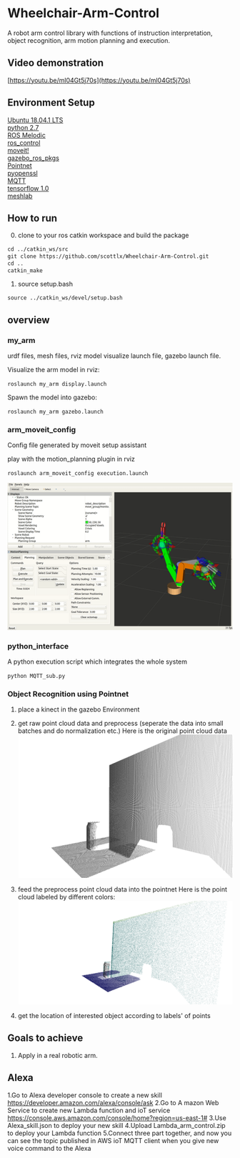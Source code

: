 # Wheelchair-Arm-Control

A robot arm control library with functions of instruction interpretation, object recognition, arm motion planning and execution.  

## Video demonstration  
[https://youtu.be/ml04Gt5j70s](https://youtu.be/ml04Gt5j70s)
## Environment Setup
[Ubuntu 18.04.1 LTS](http://releases.ubuntu.com/18.04)  
[python 2.7](https://www.python.org/download/releases/2.7/)  
[ROS Melodic](http://wiki.ros.org/melodic/Installation/Ubuntu)  
[ros_control](http://wiki.ros.org/ros_control)  
[moveit!](https://moveit.ros.org/install/)  
[gazebo_ros_pkgs](http://wiki.ros.org/gazebo_ros_pkgs)   
[Pointnet](https://github.com/charlesq34/pointnet)  
[pyopenssl](https://github.com/pyca/pyopenssl)  
[MQTT](https://github.com/mqtt/mqtt.github.io/wiki/software?id=software)  
[tensorflow 1.0](https://www.tensorflow.org/api_guides/python/upgrade)  
[meshlab](http://www.meshlab.net/)  



## How to run  
0. clone to your ros catkin workspace and build the package  
```
cd ../catkin_ws/src
git clone https://github.com/scottlx/Wheelchair-Arm-Control.git  
cd ..  
catkin_make
```

1. source setup.bash
```
source ../catkin_ws/devel/setup.bash
```

## overview
### my_arm  
urdf files, mesh files, rviz model visualize launch file, gazebo launch file.  

Visualize the arm model in rviz:  

`roslaunch my_arm display.launch`  

Spawn the model into gazebo:  

`roslaunch my_arm gazebo.launch`  

### arm_moveit_config  

Config file generated by moveit setup assistant  

play with the motion_planning plugin in rviz  

`roslaunch arm_moveit_config execution.launch`  

![alt](/demo_img/moveit.gif)  

### python_interface  
A python execution script which integrates the whole system  

`python MQTT_sub.py`

### Object Recognition using Pointnet

1. place a kinect in the gazebo Environment
2. get raw point cloud data and preprocess
   (seperate the data into small batches and do normalization etc.)
    Here is the original point cloud data
   ![alt](/demo_img/scene_grey.png)  
3. feed the preprocess point cloud data into the pointnet
    Here is the point cloud labeled by different colors:
   ![alt](/demo_img/scene_color.png)  

4. get the location of interested object according to labels' of points



## Goals to achieve  

1. Apply in a real robotic arm.

## Alexa

1.Go to Alexa developer console to create a new skill https://developer.amazon.com/alexa/console/ask
2.Go to A mazon Web Service to create new Lambda function and ioT service https://console.aws.amazon.com/console/home?region=us-east-1#
3.Use Alexa_skill.json to deploy your new skill
4.Upload Lambda_arm_control.zip to deploy your Lambda function
5.Connect three part together, and now you can see the topic published in AWS ioT MQTT client when you give new voice command to the Alexa
